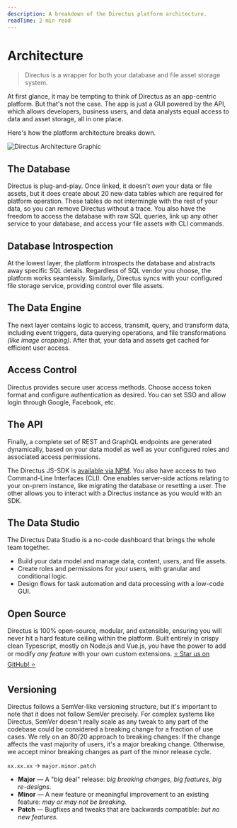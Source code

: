 ```yaml
---
description: A breakdown of the Directus platform architecture.
readTime: 2 min read
---
```


# Architecture

> Directus is a wrapper for both your database and file asset storage system.

At first glance, it may be tempting to think of Directus as an app-centric platform. But that's not the case. The app is
just a GUI powered by the API, which allows developers, business users, and data analysts equal access to data and asset
storage, all in one place.

Here's how the platform architecture breaks down.

![Directus Architecture Graphic](https://cdn.directus.io/docs/v9/getting-started/architecture/architecture-20220512/directus-architecture-20220512A.webp)

## The Database

Directus is plug-and-play. Once linked, it doesn't _own_ your data or file assets, but it does create about 20 new data
tables which are required for platform operation. These tables do not intermingle with the rest of your data, so you can
remove Directus without a trace. You also have the freedom to access the database with raw SQL queries, link up any
other service to your database, and access your file assets with CLI commands.

## Database Introspection

At the lowest layer, the platform introspects the database and abstracts away specific SQL details. Regardless of SQL
vendor you choose, the platform works seamlessly. Similarly, Directus syncs with your configured file storage service,
providing control over file assets.

## The Data Engine

The next layer contains logic to access, transmit, query, and transform data, including event triggers, data querying
operations, and file transformations _(like image cropping)_. After that, your data and assets get cached for efficient
user access.

## Access Control

Directus provides secure user access methods. Choose access token format and configure authentication as desired. You
can set SSO and allow login through Google, Facebook, etc.

## The API

Finally, a complete set of REST and GraphQL endpoints are generated dynamically, based on your data model as well as
your configured roles and associated access permissions.

The Directus JS-SDK is [available via NPM](https://www.npmjs.com/package/directus). You also have access to two
Command-Line Interfaces (CLI). One enables server-side actions relating to your on-prem instance, like migrating the
database or resetting a user. The other allows you to interact with a Directus instance as you would with an SDK.

## The Data Studio

The Directus Data Studio is a no-code dashboard that brings the whole team together.

- Build your data model and manage data, content, users, and file assets.
- Create roles and permissions for your users, with granular and conditional logic.
- Design flows for task automation and data processing with a low-code GUI.

## Open Source

Directus is 100% open-source, modular, and extensible, ensuring you will never hit a hard feature ceiling within the
platform. Built entirely in crispy clean Typescript, mostly on Node.js and Vue.js, you have the power to add or modify
_any feature_ with your own custom extensions. [:star: Star us on GitHub! :star:](https://github.com/directus9/directus9)

## Versioning

Directus follows a SemVer-like versioning structure, but it's important to note that it does not follow SemVer
precisely. For complex systems like Directus, SemVer doesn't really scale as any tweak to any part of the codebase could
be considered a breaking change for a fraction of use cases. We rely on an 80/20 approach to breaking changes: If the
change affects the vast majority of users, it's a major breaking change. Otherwise, we accept minor breaking changes as
part of the minor release cycle.

`xx.xx.xx` -> `major.minor.patch`

- **Major** — A "big deal" release: _big breaking changes, big features, big re-designs._
- **Minor** — A new feature or meaningful improvement to an existing feature: _may or may not be breaking._
- **Patch** — Bugfixes and tweaks that are backwards compatible: _but no new features._
